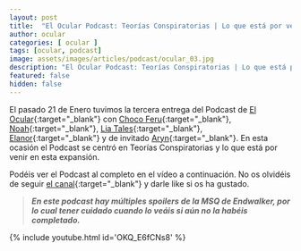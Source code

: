 ```yaml
---
layout: post
title:  "El Ocular Podcast: Teorías Conspiratorias | Lo que está por venir"
author: ocular
categories: [ ocular ]
tags: [ocular, podcast]
image: assets/images/articles/podcast/ocular_03.jpg
description: "El Ocular Podcast: Teorías Conspiratorias | Lo que está por venir"
featured: false
hidden: false
---
```


El pasado 21 de Enero tuvimos la tercera entrega del Podcast de [El Ocular](https://twitter.com/OcularEl){:target="_blank"} con [Choco Feru](https://twitter.com/ChocoFeru){:target="_blank"}, [Noah](https://twitter.com/Habeces4){:target="_blank"}, [Lia Tales](https://twitter.com/LiaTales_ffxiv){:target="_blank"}, [Elanor](https://twitter.com/trencapins){:target="_blank"} y de invitado [Aryn](https://twitter.com/Aryn_XIV){:target="_blank"}. En esta ocasión el Podcast se centró en Teorías Conspiratorias y lo que está por venir en esta expansión.

Podéis ver el Podcast al completo en el vídeo a continuación. No os olvidéis de seguir [el canal](https://www.youtube.com/channel/UC0Ncgc0JH3CtDMraAIrlGkQ){:target="_blank"} y darle like si os ha gustado.

<blockquote>
<b><i>En este podcast hay múltiples spoilers de la MSQ de Endwalker, por lo cual tener cuidado cuando lo veáis si aún no la habéis completado.</i></b>
</blockquote> 

{% include youtube.html id='OKQ_E6fCNs8' %}
